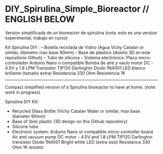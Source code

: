 # DIY_Spirulina_Simple_Bioreactor // ENGLISH BELOW
Version simplificada de un bioreactor de spirulina (nota: esto es una version experimental, trabajo en curso)

Kit Spirulina DIY :
– Botella reciclada de Vidrio (Agua Vichy Catalan or similar, diámetro max base 90mm)
– Base de plástico (diseño 3D en este repositorio Github)
– Tubo de silicona
– Sistema electrónico: 
  Placa micro-controlador Arduino Nano o compatible
  Bomba de aire y vacío motor DC - 4.5V y 1.8 LPM
  Transistor TIP120 Darlington 
  Diodo 1N4001 
  LED blanco brillante (tamaño extra) 
  Resistencia 330 Ohm
  Resistencia 1K
  
  **************************
  Compact simplified version of a Spirulina bioreactor to have at home. (note: work in progress)
  
  Spirulina DIY Kit:
- Recycled Glass Bottle (Vichy Catalan Water or similar, max base diameter 90mm)
- Base of (bio) plastic (3D design on this Github repository)
- Silicone tube
- Electronic system:
   Arduino Nano or compatible micro-controller board
   Air and vacuum pump DC motor - 4.5V and 1.8 LPM
   TIP120 Darlington transistor
   Diode 1N4001
   Bright white LED (extra size)
   Resistance 330 Ohm
   1K resistor
